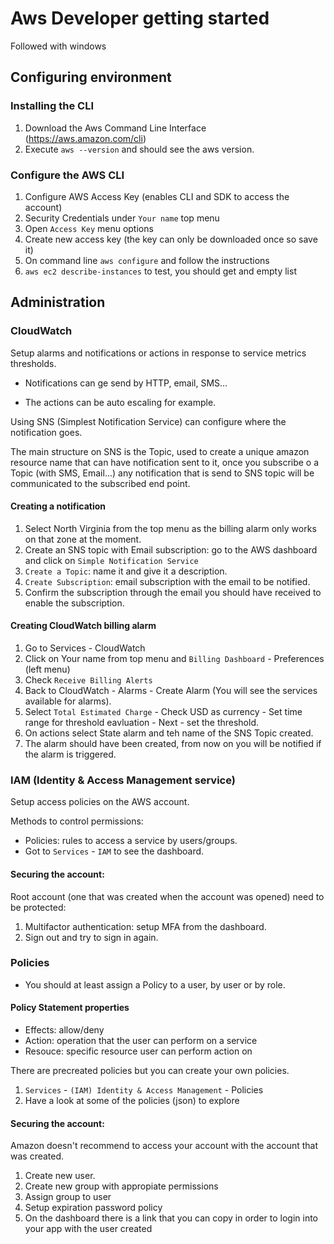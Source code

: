# Aws Developer getting started
Followed with windows

## Configuring environment

### Installing the CLI

1. Download the Aws Command Line Interface (https://aws.amazon.com/cli)
2. Execute `aws --version` and should see the aws version.

### Configure the AWS CLI
1. Configure AWS Access Key (enables CLI and SDK to access the account)
2. Security Credentials under `Your name` top menu
3. Open `Access Key` menu options
4. Create new access key (the key can only be downloaded once so save it)
5. On command line `aws configure` and follow the instructions
6. `aws ec2 describe-instances` to test, you should get and empty list

## Administration

### CloudWatch 

Setup alarms and notifications or actions in response to service metrics thresholds.

- Notifications can ge send by HTTP, email, SMS...

- The actions can be auto escaling for example.

Using SNS (Simplest Notification Service) can configure where the notification goes.

The main structure on SNS is the Topic, used to create a unique amazon resource name that can have notification sent to it, once you subscribe o a Topic (with SMS, Email...) any notification that is send to SNS topic will be communicated to the subscribed end point.

#### Creating a notification
1. Select North Virginia from the top menu as the billing alarm only works on that zone at the moment.
2. Create an SNS topic with Email subscription: go to the AWS dashboard and click on `Simple Notification Service`
3. `Create a Topic`: name it and give it a description.
4. `Create Subscription`: email subscription with the email to be notified.
5. Confirm the subscription through the email you should have received to enable the subscription.

#### Creating CloudWatch billing alarm
1. Go to Services - CloudWatch
2. Click on Your name from top menu and `Billing Dashboard` - Preferences (left menu)
3. Check `Receive Billing Alerts`
4. Back to CloudWatch - Alarms - Create Alarm (You will see the services available for alarms).
5. Select `Total Estimated Charge` - Check USD as currency - Set time range for threshold eavluation - Next - set the threshold.
6. On actions select State alarm and teh name of the SNS Topic created.
7. The alarm should have been created, from now on you will be notified if the alarm is triggered.

### IAM (Identity & Access Management service)

Setup access policies on the AWS account.

Methods to control permissions:
 - Policies: rules to access a service by users/groups.
 - Got to `Services` -  `IAM` to see the dashboard.

 #### Securing the account:
 Root account (one that was created when the account was opened) need to be protected:
 1. Multifactor authentication: setup MFA from the dashboard.
 2. Sign out and try to sign in again.

### Policies
- You should at least assign a Policy to a user, by user or by role.

#### Policy Statement properties
- Effects: allow/deny
- Action: operation that the user can perform on a service
- Resouce: specific resource user can perform action on

There are precreated policies but you can create your own policies.

1. `Services` - `(IAM) Identity & Access Management` - Policies
2. Have a look at some of the policies (json) to explore

#### Securing the account:
Amazon doesn't recommend to access your account with the account that was created.
1. Create new user.
2. Create new group with appropiate permissions
3. Assign group to user
4. Setup expiration password policy
5. On the dashboard there is a link that you can copy in order to login into your app with the user created
